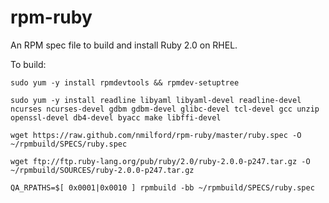 rpm-ruby
========

An RPM spec file to build and install Ruby 2.0 on RHEL.

To build:

`sudo yum -y install rpmdevtools && rpmdev-setuptree`

`sudo yum -y install readline libyaml libyaml-devel readline-devel ncurses ncurses-devel gdbm gdbm-devel glibc-devel tcl-devel gcc unzip openssl-devel db4-devel byacc make libffi-devel`

`wget https://raw.github.com/nmilford/rpm-ruby/master/ruby.spec -O ~/rpmbuild/SPECS/ruby.spec`

`wget ftp://ftp.ruby-lang.org/pub/ruby/2.0/ruby-2.0.0-p247.tar.gz -O ~/rpmbuild/SOURCES/ruby-2.0.0-p247.tar.gz`

`QA_RPATHS=$[ 0x0001|0x0010 ] rpmbuild -bb ~/rpmbuild/SPECS/ruby.spec`
